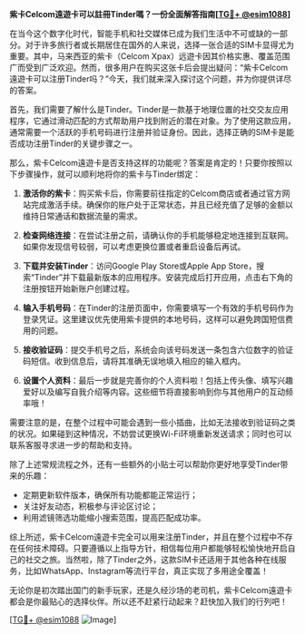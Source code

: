 **紫卡Celcom遠遊卡可以註冊Tinder嗎？一份全面解答指南[[TG💪+ @esim1088](https://t.me/s/esim1088)]**

在当今这个数字化时代，智能手机和社交媒体已成为我们生活中不可或缺的一部分。对于许多旅行者或长期居住在国外的人来说，选择一张合适的SIM卡显得尤为重要。其中，马来西亚的紫卡（Celcom Xpax）远遊卡因其价格实惠、覆盖范围广而受到广泛欢迎。然而，很多用户在购买这张卡后会提出疑问：“紫卡Celcom遠遊卡可以注册Tinder吗？”今天，我们就来深入探讨这个问题，并为你提供详尽的答案。

首先，我们需要了解什么是Tinder。Tinder是一款基于地理位置的社交交友应用程序，它通过滑动匹配的方式帮助用户找到附近的潜在对象。为了使用这款应用，通常需要一个活跃的手机号码进行注册并验证身份。因此，选择正确的SIM卡是能否成功注册Tinder的关键步骤之一。

那么，紫卡Celcom遠遊卡是否支持这样的功能呢？答案是肯定的！只要你按照以下步骤操作，就可以顺利地将你的紫卡与Tinder绑定：

1. **激活你的紫卡**：购买紫卡后，你需要前往指定的Celcom商店或者通过官方网站完成激活手续。确保你的账户处于正常状态，并且已经充值了足够的金额以维持日常通话和数据流量的需求。

2. **检查网络连接**：在尝试注册之前，请确认你的手机能够稳定地连接到互联网。如果你发现信号较弱，可以考虑更换位置或者重启设备后再试。

3. **下载并安装Tinder**：访问Google Play Store或Apple App Store，搜索“Tinder”并下载最新版本的应用程序。安装完成后打开应用，点击右下角的注册按钮开始新账户创建过程。

4. **输入手机号码**：在Tinder的注册页面中，你需要填写一个有效的手机号码作为登录凭证。这里建议优先使用紫卡提供的本地号码，这样可以避免跨国短信费用的问题。

5. **接收验证码**：提交手机号之后，系统会向该号码发送一条包含六位数字的验证码短信。收到信息后，请将其准确无误地填入相应的输入框内。

6. **设置个人资料**：最后一步就是完善你的个人资料啦！包括上传头像、填写兴趣爱好以及编写自我介绍等内容。这些细节将直接影响到你与其他用户的互动频率哦！

需要注意的是，在整个过程中可能会遇到一些小插曲，比如无法接收到验证码之类的状况。如果碰到这种情况，不妨尝试更换Wi-Fi环境重新发送请求；同时也可以联系客服寻求进一步的帮助和支持。

除了上述常规流程之外，还有一些额外的小贴士可以帮助你更好地享受Tinder带来的乐趣：

- 定期更新软件版本，确保所有功能都能正常运行；
- 关注好友动态，积极参与评论区讨论；
- 利用滤镜筛选功能缩小搜索范围，提高匹配成功率。

综上所述，紫卡Celcom遠遊卡完全可以用来注册Tinder，并且在整个过程中不存在任何技术障碍。只要遵循以上指导方针，相信每位用户都能够轻松愉快地开启自己的社交之旅。当然啦，除了Tinder之外，这款SIM卡还适用于其他各种在线服务，比如WhatsApp、Instagram等流行平台，真正实现了多用途全覆盖！

无论你是初次踏出国门的新手玩家，还是久经沙场的老司机，紫卡Celcom遠遊卡都会是你最贴心的选择伙伴。所以还不赶紧行动起来？赶快加入我们的行列吧！

[[TG💪+ @esim1088](https://t.me/s/esim1088) ![Image](https://i.postimg.cc/4NQfJmqS/Snipaste-2025-05-13-00-14-12.png)]